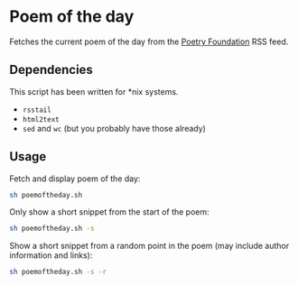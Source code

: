 # Poem of the day

Fetches the current poem of the day from the [Poetry Foundation](https://www.poetryfoundation.org/) RSS feed.

## Dependencies

This script has been written for *nix systems.

- `rsstail`
- `html2text`
- `sed` and `wc` (but you probably have those already)

## Usage

Fetch and display poem of the day:

```sh
sh poemoftheday.sh
```

Only show a short snippet from the start of the poem:

```sh
sh poemoftheday.sh -s
```

Show a short snippet from a random point in the poem (may include author information and links):

```sh
sh poemoftheday.sh -s -r
```
